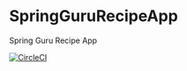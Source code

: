 # SpringGuruRecipeApp
Spring Guru Recipe App

[![CircleCI](https://dl.circleci.com/status-badge/img/gh/Heijstekske/SpringGuruRecipeApp/tree/master.svg?style=shield)](https://dl.circleci.com/status-badge/redirect/gh/Heijstekske/SpringGuruRecipeApp/tree/master)
